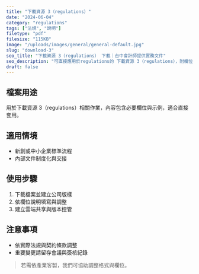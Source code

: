 ```yaml
---
title: "下載資源 3（regulations）"
date: "2024-06-04"
category: "regulations"
tags: ["法規", "說明"]
filetype: "pdf"
filesize: "115KB"
image: "/uploads/images/general/general-default.jpg"
slug: "download-3"
seo_title: "下載資源 3（regulations） 下載｜台中會計師提供實務文件"
seo_description: "可直接應用於regulations的 下載資源 3（regulations），附欄位說明與步驟，協助快速落地。"
draft: false
---
```



## 檔案用途
用於下載資源 3（regulations）相關作業，內容包含必要欄位與示例，適合直接套用。

## 適用情境
- 新創或中小企業標準流程
- 內部文件制度化與交接

## 使用步驟
1. 下載檔案並建立公司版樣
2. 依欄位說明填寫與調整
3. 建立雲端共享與版本控管

## 注意事項
- 依實際法規與契約條款調整
- 重要變更請留存會議與簽核紀錄

> 若需依產業客製，我們可協助調整格式與欄位。


